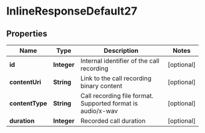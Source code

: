 
# InlineResponseDefault27

## Properties
Name | Type | Description | Notes
------------ | ------------- | ------------- | -------------
**id** | **Integer** | Internal identifier of the call recording |  [optional]
**contentUri** | **String** | Link to the call recording binary content |  [optional]
**contentType** | **String** | Call recording file format. Supported format is audio/x-wav |  [optional]
**duration** | **Integer** | Recorded call duration |  [optional]



